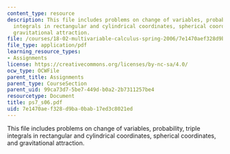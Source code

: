 ```yaml
---
content_type: resource
description: This file includes problems on change of variables, probability, triple
  integrals in rectangular and cylindrical coordinates, spherical coordinates, and
  gravitational attraction.
file: /courses/18-02-multivariable-calculus-spring-2006/7e1470aef328d9ba0bab17ed3c8021ed_ps7_s06.pdf
file_type: application/pdf
learning_resource_types:
- Assignments
license: https://creativecommons.org/licenses/by-nc-sa/4.0/
ocw_type: OCWFile
parent_title: Assignments
parent_type: CourseSection
parent_uid: 99ca73d7-5be7-449d-b0a2-2b7311257be4
resourcetype: Document
title: ps7_s06.pdf
uid: 7e1470ae-f328-d9ba-0bab-17ed3c8021ed
---
```

This file includes problems on change of variables, probability, triple integrals in rectangular and cylindrical coordinates, spherical coordinates, and gravitational attraction.